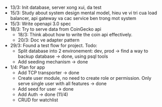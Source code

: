 - 13/3: Init database, server xong xui, da test
- 15/3: Study about system design mental model, hieu ve vi tri cua load balancer, api gateway va cac service ben trong mot system
- 15/3: Write openapi 3.0 spec
- 18/3: Try to serve data from CoinGecko api
    - 18/3: Think about how to write the coin api effectively.
    - 20/3: Doc ve adapter pattern
- 29/3: Found a test flow for project. Todo:
    - Split database into 2 environement: dev, prod -> find a way to backup database -> done, using psql tools
    - Add seeding mechanism -> done
- 1/4: Plan for app
    - Add TCP transporter -> done
    - Create user module, no need to create role or permission. Only serve single user with all features -> done
    - Add seed for user -> done
    - Add Auth -> done (11/4)
    - CRUD for watchlist
